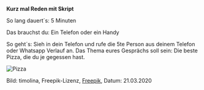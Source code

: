**Kurz mal Reden mit Skript**

So lang dauert´s: 5 Minuten

Das brauchst du: Ein Telefon oder ein Handy

So geht´s: Sieh in dein Telefon und rufe die 5te Person aus deinem Telefon oder Whatsapp Verlauf an.
Das Thema eures Gesprächs soll sein: Die beste Pizza, die du je gegessen hast.

![Pizza](https://image.freepik.com/fotos-kostenlos/italienische-pizza-mit-huhn-salami-zucchini-tomaten-und-kraeutern_2829-10839.jpg)

Bild: timolina, Freepik-Lizenz, [Freepik](https://de.freepik.com/fotos-kostenlos/italienische-pizza-mit-huhn-salami-zucchini-tomaten-und-kraeutern_6932981.htm#page=1&query=Pizza&position=14), Datum: 21.03.2020
